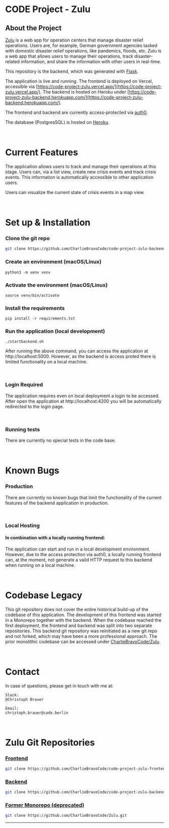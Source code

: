 # CODE Project - Zulu

## About the Project
 
[Zulu](https://app.code.berlin/projects/ckxasczix00460wl8xfzl061u) is a web app for operation centers that manage disaster relief operations. Users are, for example, German government agencies tasked with domestic disaster relief operations, like pandemics, floods, etc. Zulu is a web app that allows users to manage their operations, track disaster-related information, and share the information with other users in real-time.

This repository is the backend, which was generated with [Flask](https://github.com/pallets/flask).

The application is live and running. The frontend is deployed on Vercel, accessible via [https://code-project-zulu.vercel.app/](https://code-project-zulu.vercel.app/). The backend is hosted on Heroku under [https://code-project-zulu-backend.herokuapp.com/](https://code-project-zulu-backend.herokuapp.com/).

The frontend and backend are currently access-protected via [auth0](https://auth0.com/).

The database (PostgresSQL) is hosted on [Heroku](https://www.heroku.com/postgres).

</br>

# Current Features

The application allows users to track and manage their operations at this stage.
Users can, via a list view, create new crisis events and track crisis events. This information is automatically accessible to other application users.

Users can visualize the current state of crisis events in a map view. 


</br>

# Set up & Installation

### Clone the git repo      
```bash
git clone https://github.com/CharlieBravoCode/code-project-zulu-backend.git
```

### Create an environment (macOS/Linux)
```
python3 -m venv venv
```

### Activate the environment (macOS/Linux)
```
source venv/bin/activate
```

### Install the requirements
```
pip install -r requirements.txt
```

### Run the application (local development)
```
./startbackend.sh
```
After running the above command, you can access the application at http://localhost:5000. However, as the backend is access proted there is limited functionality on a local machine. 

</br>

### Login Required
The application requires even on local deployment a login to be accessed. After open the application at http://localhost:4200 you will be automatically redirected to the login page.

</br>

### Running tests
There are currently no special tests in the code base.

</br>

# Known Bugs
### Production
There are currently no known bugs that limit the functionality of the current features of the backend application in production.

</br>

### Local Hosting 
#### In combination with a locally running frontend:
The application can start and run in a local development environment. However, due to the access protection via auth0, a locally running frontend can, at the moment, not generate a valid HTTP request to this backend when running on a local machine. 


</br>

# Codebase Legacy
This git repository does not cover the entire historical build-up of the codebase of this application. The development of this frontend was started in a Monorepo together with the backend. When the codebase reached the first deployment, the frontend and backend was split into two separate repositories. This backend git repository was reinitiated as a new git repo and not forked, which may have been a more professional approach. The prior monolithic codebase can be accessed under [CharlieBravoCode/Zulu](https://github.com/CharlieBravoCode/Zulu).


</br>

# Contact

In case of questions, please get in touch with me at: 
```
Slack: 
@Christoph Brauer
```
```
Email:
christoph.brauer@code.berlin
```

</br>

# Zulu Git Repositories
### [Frontend](https://github.com/CharlieBravoCode/code-project-zulu-frontend)    
```bash
git clone https://github.com/CharlieBravoCode/code-project-zulu-frontend.git
```
### [Backend](https://github.com/CharlieBravoCode/code-project-zulu-backend)    
```bash
git clone https://github.com/CharlieBravoCode/code-project-zulu-backend.git
```
### [Former Monorepo (deprecated)](https://github.com/CharlieBravoCode/Zulu)    
```bash
git clone https://github.com/CharlieBravoCode/Zulu.git
```

---------------